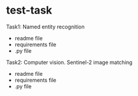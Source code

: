 # test-task
Task1: Named entity recognition
- readme file
- requirements file
- .py file

  
Task2: Computer vision. Sentinel-2 image matching
- readme file
- requirements file
- .py file
